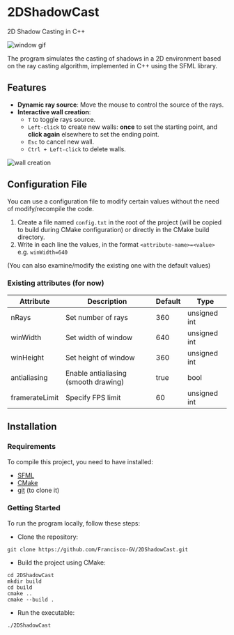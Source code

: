 # 2DShadowCast
2D Shadow Casting in C++

![window gif](https://github.com/Francisco-GV/2DShadowCast/assets/54688495/2830530c-97f4-40ef-ad94-bfac661d8dd3)

The program simulates the casting of shadows in a 2D environment based on the ray casting algorithm, implemented in C++ using the SFML library.

## Features
+ **Dynamic ray source**: Move the mouse to control the source of the rays.
+ **Interactive wall creation**: 
    + `T` to toggle rays source.
    + `Left-click` to create new walls: **once** to set the starting point, and **click again** elsewhere to set the ending point.
    + `Esc` to cancel new wall.
    + `Ctrl + Left-click` to delete walls.

![wall creation](https://github.com/Francisco-GV/2DShadowCast/assets/54688495/c954dd49-77cd-43e8-9457-87c48c06c822)

## Configuration File
You can use a configuration file to modify certain values without the need of modify/recompile the code.  
1. Create a file named `config.txt` in the root of the project (will be copied to build during CMake configuration) or directly in the CMake build directory.
2. Write in each line the values, in the format `<attribute-name>=<value>` e.g. `winWidth=640`

(You can also examine/modify the existing one with the default values)

### Existing attributes (for now)
| Attribute      | Description                           | Default | Type         |
|----------------|---------------------------------------|---------|--------------|
| nRays          | Set number of rays                    | 360     | unsigned int |
| winWidth       | Set width of window                   | 640     | unsigned int |
| winHeight      | Set height of window                  | 360     | unsigned int |
| antialiasing   | Enable antialiasing  (smooth drawing) | true    | bool         |
| framerateLimit | Specify FPS limit                     | 60      | unsigned int |

## Installation

### Requirements
To compile this project, you need to have installed:
+ [SFML](https://www.sfml-dev.org/index.php)
+ [CMake](https://cmake.org/)
+ [git](https://git-scm.com/) (to clone it)

### Getting Started
To run the program locally, follow these steps:

+ Clone the repository:  

```
git clone https://github.com/Francisco-GV/2DShadowCast.git
```

+ Build the project using CMake:  
```
cd 2DShadowCast
mkdir build
cd build
cmake ..
cmake --build .
```

+ Run the executable:

```
./2DShadowCast
```